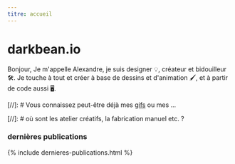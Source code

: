 ```yaml
---
titre: accueil
---
```


# darkbean.io

Bonjour,
Je m'appelle Alexandre, je suis designer 💡, créateur et bidouilleur 🛠️.
Je touche à tout et créer à base de dessins et d'animation 🖌️, et
à partir de code aussi 🖥️.

[//]: # Vous connaissez peut-être déjà mes [gifs]() ou mes ...

[//]: # où sont les atelier créatifs, la fabrication manuel etc. ?

### dernières publications

{% include dernieres-publications.html %}
